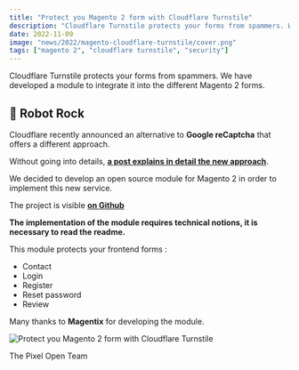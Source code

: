 ```yaml
---
title: "Protect you Magento 2 form with Cloudflare Turnstile"
description: "Cloudflare Turnstile protects your forms from spammers. We have developed a module to integrate it into the different Magento 2 forms"
date: 2022-11-09
image: "news/2022/magento-cloudflare-turnstile/cover.png"
tags: ["magento 2", "cloudflare turnstile", "security"]
---
```

Cloudflare Turnstile protects your forms from spammers. We have developed a module to integrate it into the different Magento 2 forms.
<!-- break -->

## 🤖 Robot Rock 

Cloudflare recently announced an alternative to **Google reCaptcha** that offers a different approach.

Without going into details, **[a post explains in detail the new approach](https://blog.cloudflare.com/turnstile-private-captcha-alternative/)**.

We decided to develop an open source module for Magento 2 in order to implement this new service.

The project is visible **[on Github](https://github.com/Pixel-Open/magento-cloudflare-turnstile)**

**The implementation of the module requires technical notions, it is necessary to read the readme.**

This module protects your frontend forms : 

- Contact 
- Login 
- Register 
- Reset password
- Review

Many thanks to **Magentix** for developing the module.

![Protect you Magento 2 form with Cloudflare Turnstile](/projects/magento-2-cloudflare-turnstile/contact-form.png)

The Pixel Open Team

